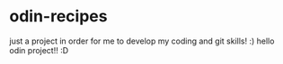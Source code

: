 # odin-recipes
just a project in order for me to develop my coding and git skills! :) 
hello odin project!! :D